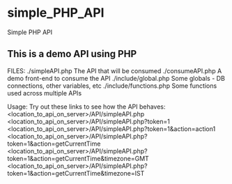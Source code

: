 # simple_PHP_API
Simple PHP API

This is a demo API using PHP
-----------------------------

FILES:
./simpleAPI.php
    The API that will be consumed 
./consumeAPI.php
    A demo front-end to consume the API
./include/global.php
    Some globals - DB connections, other variables, etc
./include/functions.php
    Some functions used across multiple APIs

Usage:
Try out these links to see how the API behaves:
<location_to_api_on_server>/API/simpleAPI.php
<location_to_api_on_server>/API/simpleAPI.php?token=1
<location_to_api_on_server>/API/simpleAPI.php?token=1&action=action1
<location_to_api_on_server>/API/simpleAPI.php?token=1&action=getCurrentTime
<location_to_api_on_server>/API/simpleAPI.php?token=1&action=getCurrentTime&timezone=GMT
<location_to_api_on_server>/API/simpleAPI.php?token=1&action=getCurrentTime&timezone=IST